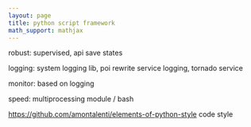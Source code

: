 ```yaml
---
layout: page
title: python script framework
math_support: mathjax
---
```



robust: supervised, api save states

logging: system logging lib, poi rewrite service logging, tornado service

monitor: based on logging

speed: multiprocessing module / bash

https://github.com/amontalenti/elements-of-python-style
code style


